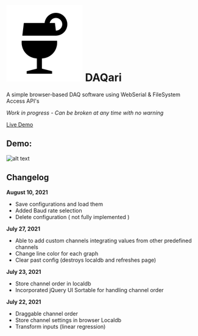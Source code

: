 # ![alt text](https://github.com/nravanelli/DAQari/blob/main/images/logo.svg) DAQari
A simple browser-based DAQ software using WebSerial &amp; FileSystem Access API's

<i>Work in progress - Can be broken at any time with no warning</i>

[Live Demo](https://nravanelli.github.io/DAQari/)

## Demo:

![alt text](https://github.com/nravanelli/DAQari/blob/main/images/DAQariV1.gif)

Changelog
------
__August 10, 2021__
- Save configurations and load them
- Added Baud rate selection
- Delete configuration ( not fully implemented )

__July 27, 2021__
- Able to add custom channels integrating values from other predefined channels
- Change line color for each graph
- Clear past config (destroys localdb and refreshes page)

__July 23, 2021__
- Store channel order in localdb
- Incorporated jQuery UI Sortable for handling channel order

__July 22, 2021__
- Draggable channel order
- Store channel settings in browser Localdb
- Transform inputs (linear regression)
